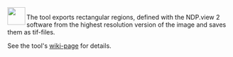 <img align='left' src="https://camo.githubusercontent.com/8c6723099eb5741d403866becad3bafed04d1af2/687474703a2f2f6465762e6d72692e636e72732e66722f6174746163686d656e74732f646f776e6c6f61642f323237332f6578706f72742d6e6470692d746f6f6c6261722e706e67" height='40'/>

The tool exports rectangular regions, defined with the NDP.view 2 software from the highest resolution version of the image and saves them as tif-files.

See the tool's [wiki-page](https://github.com/MontpellierRessourcesImagerie/imagej_macros_and_scripts/wiki/NDPI_Export_Regions_Tool) for details.
